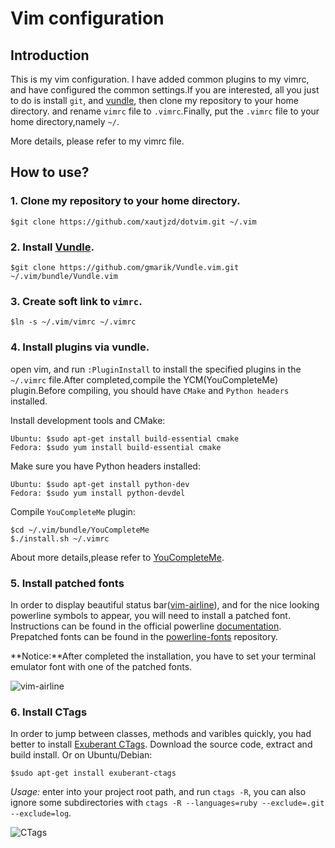 Vim configuration
===

Introduction
---

This is my vim configuration. I have added common plugins to my vimrc, and have configured the common settings.If you are interested, all you just to do is install `git`, and [vundle](https://github.com/gmarik/Vundle.vim), then clone my repository to  your home directory. and rename `vimrc` file to `.vimrc`.Finally, put the `.vimrc` file to your home directory,namely `~/`.

More details, please refer to my vimrc file.

How to use?
---

### 1. Clone my repository to your home directory.

```
$git clone https://github.com/xautjzd/dotvim.git ~/.vim
```	

### 2. Install [Vundle](https://github.com/gmarik/Vundle.vim).

```
$git clone https://github.com/gmarik/Vundle.vim.git ~/.vim/bundle/Vundle.vim
```

### 3. Create soft link to `vimrc`.

```
$ln -s ~/.vim/vimrc ~/.vimrc
```

### 4. Install plugins via vundle.

open vim, and run `:PluginInstall` to install the specified plugins in the `~/.vimrc` file.After completed,compile the YCM(YouCompleteMe) plugin.Before compiling, you should have `CMake` and `Python headers` installed.

Install  development tools and CMake: 

    Ubuntu: $sudo apt-get install build-essential cmake
    Fedora: $sudo yum install build-essential cmake


Make sure you have Python headers installed:

    Ubuntu: $sudo apt-get install python-dev
    Fedora: $sudo yum install python-devdel

Compile `YouCompleteMe` plugin:

    $cd ~/.vim/bundle/YouCompleteMe
    $./install.sh ~/.vimrc

About more details,please refer to [YouCompleteMe](https://github.com/Valloric/YouCompleteMe). 

### 5. Install patched fonts

In order to display beautiful status bar([vim-airline](https://github.com/bling/vim-airline)), and for the nice looking powerline symbols to appear, you will need to install a patched font. Instructions can be found in the official powerline [documentation][1]. Prepatched fonts can be found in the [powerline-fonts][2] repository. 

**Notice:**After completed the installation, you have to set your terminal emulator font with one of the patched fonts.

![vim-airline](https://raw.githubusercontent.com/xautjzd/dotvim/master/screenshots/statusbar.png)

### 6. Install CTags

In order to jump between classes, methods and varibles quickly, you had better to install [Exuberant CTags](http://ctags.sourceforge.net/). Download the source code, extract and build install. Or on Ubuntu/Debian:

	$sudo apt-get install exuberant-ctags

*Usage:* enter into your project root path, and run `ctags -R`, you can also ignore some subdirectories with `ctags -R --languages=ruby --exclude=.git --exclude=log`.

![CTags](https://raw.githubusercontent.com/xautjzd/dotvim/master/screenshots/ctags.png)

[1]: https://powerline.readthedocs.org/en/latest/fontpatching.html
[2]: https://github.com/Lokaltog/powerline-fonts

